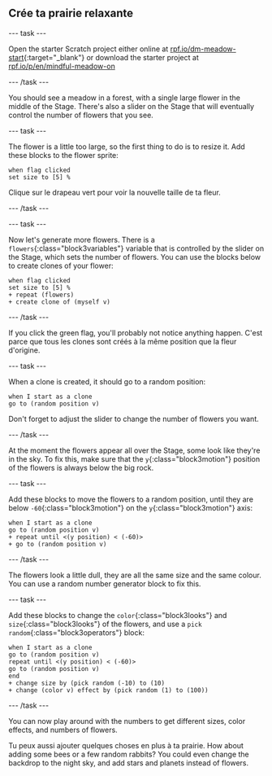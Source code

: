 ## Crée ta prairie relaxante

--- task ---

Open the starter Scratch project either online at [rpf.io/dm-meadow-start](https://rpf.io/dm-meadow-start){:target="_blank"} or download the starter project at [rpf.io/p/en/mindful-meadow-on](https://rpf.io/p/en/mindful-meadow-go)

--- /task ---

You should see a meadow in a forest, with a single large flower in the middle of the Stage. There's also a slider on the Stage that will eventually control the number of flowers that you see.

--- task ---

The flower is a little too large, so the first thing to do is to resize it. Add these blocks to the flower sprite:

```blocks3
when flag clicked
set size to [5] %
```

Clique sur le drapeau vert pour voir la nouvelle taille de ta fleur.

--- /task ---

--- task ---

Now let's generate more flowers. There is a `flowers`{:class="block3variables"} variable that is controlled by the slider on the Stage, which sets the number of flowers. You can use the blocks below to create clones of your flower:

```blocks3
when flag clicked
set size to [5] %
+ repeat (flowers)
+ create clone of (myself v)
```

--- /task ---

If you click the green flag, you'll probably not notice anything happen. C'est parce que tous les clones sont créés à la même position que la fleur d'origine.

--- task ---

When a clone is created, it should go to a random position:

```blocks3
when I start as a clone
go to (random position v)
```

Don't forget to adjust the slider to change the number of flowers you want.

--- /task ---

At the moment the flowers appear all over the Stage, some look like they're in the sky. To fix this, make sure that the `y`{:class="block3motion"} position of the flowers is always below the big rock.

--- task ---

Add these blocks to move the flowers to a random position, until they are below `-60`{:class="block3motion"} on the `y`{:class="block3motion"} axis:

```blocks3
when I start as a clone
go to (random position v)
+ repeat until <(y position) < (-60)>
+ go to (random position v)
```

--- /task ---

The flowers look a little dull, they are all the same size and the same colour. You can use a random number generator block to fix this.

--- task ---

Add these blocks to change the `color`{:class="block3looks"} and `size`{:class="block3looks"} of the flowers, and use a `pick random`{:class="block3operators"} block:

```blocks3
when I start as a clone
go to (random position v)
repeat until <(y position) < (-60)>
go to (random position v)
end
+ change size by (pick random (-10) to (10)
+ change (color v) effect by (pick random (1) to (100))
```

--- /task ---

You can now play around with the numbers to get different sizes, color effects, and numbers of flowers.

Tu peux aussi ajouter quelques choses en plus à ta prairie. How about adding some bees or a few random rabbits? You could even change the backdrop to the night sky, and add stars and planets instead of flowers.





